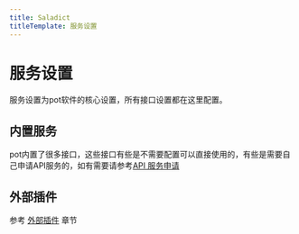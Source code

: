 ```yaml
---
title: Saladict
titleTemplate: 服务设置
---
```


# 服务设置

服务设置为pot软件的核心设置，所有接口设置都在这里配置。

## 内置服务

pot内置了很多接口，这些接口有些是不需要配置可以直接使用的，有些是需要自己申请API服务的，如有需要请参考[API 服务申请 ](/docs/api/)

## 外部插件

参考 [外部插件](/docs/plugin) 章节
